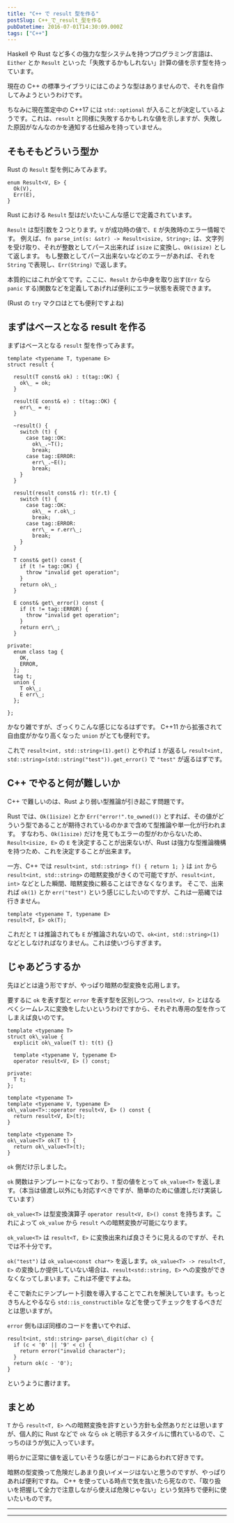 ```yaml
---
title: "C++ で result 型を作る"
postSlug: C++_で_result_型を作る
pubDatetime: 2016-07-01T14:30:09.000Z
tags: ["C++"]
---
```


Haskell や Rust など多くの強力な型システムを持つプログラミング言語は、`Either` とか `Result` といった「失敗するかもしれない」計算の値を示す型を持っています。

現在の C++ の標準ライブラリにはこのような型はありませんので、それを自作してみようというわけです。

ちなみに現在策定中の C++17 には `std::optional` が入ることが決定しているようです。これは、`result` と同様に失敗するかもしれな値を示しますが、失敗した原因がなんなのかを通知する仕組みを持っていません。

## そもそもどういう型か

Rust の `Result` 型を例にみてみます。

```
enum Result<V, E> {
  Ok(V),
  Err(E),
}

```

Rust における `Result` 型はだいたいこんな感じで定義されています。

`Result` は型引数を２つとります。`V` が成功時の値で、`E` が失敗時のエラー情報です。
例えば、`fn parse_int(s: &str) -> Result<isize, String>;` は、文字列を受け取り、それが整数としてパース出来れば `isize` に変換し、`Ok(isize)` として返します。
もし整数としてパース出来ないなどのエラーがあれば、それを `String` で表現し、`Err(String)` で返します。

本質的にはこれが全てです。ここに、`Result` から中身を取り出す(`Err` なら `panic` する)関数などを定義してあげれば便利にエラー状態を表現できます。

(Rust の `try` マクロはとても便利ですよね)

## まずはベースとなる result を作る

まずはベースとなる `result` 型を作ってみます。

```
template <typename T, typename E>
struct result {

  result(T const& ok) : t(tag::OK) {
    ok\_ = ok;
  }

  result(E const& e) : t(tag::OK) {
    err\_ = e;
  }

  ~result() {
    switch (t) {
      case tag::OK:
        ok\_.~T();
        break;
      case tag::ERROR:
        err\_.~E();
        break;
    }
  }

  result(result const& r): t(r.t) {
    switch (t) {
      case tag::OK:
        ok\_ = r.ok\_;
        break;
      case tag::ERROR:
        err\_ = r.err\_;
        break;
    }
  }

  T const& get() const {
    if (t != tag::OK) {
      throw "invalid get operation";
    }
    return ok\_;
  }

  E const& get\_error() const {
    if (t != tag::ERROR) {
      throw "invalid get operation";
    }
    return err\_;
  }

private:
  enum class tag {
    OK,
    ERROR,
  };
  tag t;
  union {
    T ok\_;
    E err\_;
  };

};

```

かなり雑ですが、ざっくりこんな感じになるはずです。
C++11 から拡張されて自由度がかなり高くなった `union` がとても便利です。

これで `result<int, std::string>(1).get()` とやれば `1` が返るし `result<int, std::string>(std::string("test")).get_error()` で `"test"` が返るはずです。

## C++ でやると何が難しいか

C++ で難しいのは、Rust より弱い型推論が引き起こす問題です。

Rust では、`Ok(1isize)` とか `Err("error!".to_owned())` とすれば、その値がどういう型であることが期待されているのかまで含めて型推論や単一化が行われます。
すなわち、`Ok(1isize)` だけを見てもエラーの型がわからないため、`Result<isize, E>` の `E` を決定することが出来ないが、Rust は強力な型推論機構を持つため、これを決定することが出来ます。

一方、C++ では `result<int, std::string> f() { return 1; }` は `int` から `result<int, std::string>` の暗黙変換がきくので可能ですが、`result<int, int>` などとした瞬間、暗黙変換に頼ることはできなくなります。
そこで、出来れば `ok(1)` とか `err("test")` という感じにしたいのですが、これは一筋縄では行きません。

```
template <typename T, typename E>
result<T, E> ok(T);

```

これだと `T` は推論されても `E` が推論されないので、`ok<int, std::string>(1)` などとしなければなりません。これは使いづらすぎます。

## じゃあどうするか

先ほどとは違う形ですが、やっぱり暗黙の型変換を応用します。

要するに `ok` を表す型と `error` を表す型を区別しつつ、`result<V, E>` とはなるべくシームレスに変換をしたいというわけですから、それぞれ専用の型を作ってしまえば良いのです。

```
template <typename T>
struct ok\_value {
  explicit ok\_value(T t): t(t) {}

  template <typename V, typename E>
  operator result<V, E> () const;

private:
  T t;
};

template <typename T>
template <typename V, typename E>
ok\_value<T>::operator result<V, E> () const {
  return result<V, E>(t);
}

template <typename T>
ok\_value<T> ok(T t) {
  return ok\_value<T>(t);
}

```

`ok` 側だけ示しました。

`ok` 関数はテンプレートになっており、`T` 型の値をとって `ok_value<T>` を返します。（本当は値渡し以外にも対応すべきですが、簡単のために値渡しだけ実装しています）

`ok_value<T>` は型変換演算子 `operator result<V, E>() const` を持ちます。これによって `ok_value` から `result` への暗黙変換が可能になります。

`ok_value<T>` は `result<T, E>` に変換出来れば良さそうに見えるのですが、それでは不十分です。

`ok("test")` は `ok_value<const char*>` を返します。`ok_value<T> -> result<T, E>` の変換しか提供していない場合は、`result<std::string, E>` への変換ができなくなってしまいます。これは不便ですよね。

そこで新たにテンプレート引数を導入することでこれを解決しています。もっときちんとやるなら `std::is_constructible` などを使ってチェックをするべきだとは思いますが。

`error` 側もほぼ同様のコードを書いてやれば、

```
result<int, std::string> parse\_digit(char c) {
  if (c < '0' || '9' < c) {
    return error("invalid character");
  }
  return ok(c - '0');
}

```

というように書けます。

## まとめ

`T` から `result<T, E>` への暗黙変換を許すという方針も全然ありだとは思いますが、個人的に Rust などで `ok` なら `ok` と明示するスタイルに慣れているので、こっちのほうが気に入っています。

明らかに正常に値を返していそうな感じがコードにあらわれて好きです。

暗黙の型変換って危険だしあまり良いイメージはないと思うのですが、やっぱりあれば便利ですね。
C++ を使っている時点で気を抜いたら死なので、「取り扱いを把握して全力で注意しながら使えば危険じゃない」という気持ちで便利に使いたいものです。

---

---
